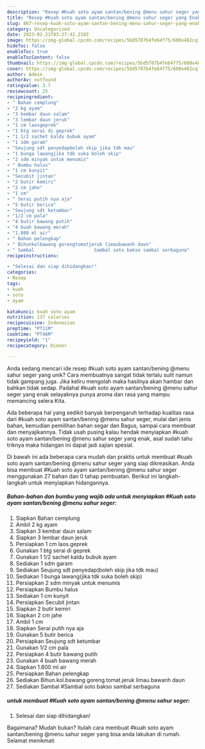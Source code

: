 ```yaml
---
description: "Resep #Kuah soto ayam santan/bening @menu sahur seger yang Enak"
title: "Resep #Kuah soto ayam santan/bening @menu sahur seger yang Enak"
slug: 867-resep-kuah-soto-ayam-santan-bening-menu-sahur-seger-yang-enak
category: Uncategorized
date: 2023-02-21T03:27:42.210Z
image: https://img-global.cpcdn.com/recipes/5bd5787b4fe64f75/680x482cq70/kuah-soto-ayam-santanbening-menu-sahur-seger-foto-resep-utama.jpg
hideToc: false
enableToc: true
enableTocContent: false
thumbnail: https://img-global.cpcdn.com/recipes/5bd5787b4fe64f75/680x482cq70/kuah-soto-ayam-santanbening-menu-sahur-seger-foto-resep-utama.jpg
cover: https://img-global.cpcdn.com/recipes/5bd5787b4fe64f75/680x482cq70/kuah-soto-ayam-santanbening-menu-sahur-seger-foto-resep-utama.jpg
author: Admin
authorAv: notfound
ratingvalue: 3.7
reviewcount: 25
recipeingredient:
- " Bahan cemplung"
- "2 kg ayam"
- "3 kembar daun salam"
- "3 lembar daun jeruk"
- "1 cm laosgeprek"
- "1 btg serai di geprek"
- "1 1/2 sachet kaldu bubuk ayam"
- "1 sdm garam"
- "Seujung sdt penyedapboleh skip jika tdk mau"
- "1 bunga lawangjika tdk suka boleh skip"
- "2 sdm minyak untuk menumis"
- " Bumbu halus"
- "1 cm kunyit"
- "Secubit jintan"
- "2 butir kemiri"
- "2 cm jahe"
- "1 cm"
- " Serai putih nya aja"
- "5 butir berica"
- "Seujung sdt ketumbar"
- "1/2 cm pala"
- "4 butir bawang putih"
- "4 buah bawang merah"
- "1.800 ml air"
- " Bahan pelengkap"
- " Bihunkolbawang gorengtomatjeruk limaubawanh daun"
- " Sambal                      Sambal soto bakso sambal serbaguna"
recipeinstructions:

- "Selesai dan siap dihidangkan!"
categories:
- Resep
tags:
- kuah
- soto
- ayam

katakunci: kuah soto ayam 
nutrition: 137 calories
recipecuisine: Indonesian
preptime: "PT11M"
cooktime: "PT46M"
recipeyield: "1"
recipecategory: Dinner

---
```





Anda sedang mencari ide resep #kuah soto ayam santan/bening @menu sahur seger yang unik? Cara membuatnya sangat tidak terlalu sulit namun tidak gampang juga. Jika keliru mengolah maka hasilnya akan hambar dan bahkan tidak sedap. Padahal #kuah soto ayam santan/bening @menu sahur seger yang enak selayaknya punya aroma dan rasa yang mampu memancing selera Kita.





Ada beberapa hal yang sedikit banyak berpengaruh terhadap kualitas rasa dari #kuah soto ayam santan/bening @menu sahur seger, mulai dari jenis bahan, kemudian pemilihan bahan segar dan Bagus, sampai cara membuat dan menyajikannya. Tidak usah pusing kalau hendak menyiapkan #kuah soto ayam santan/bening @menu sahur seger yang enak,      asal sudah tahu triknya maka hidangan ini dapat jadi sajian spesial.





















Di bawah ini ada beberapa cara mudah dan praktis untuk membuat #kuah soto ayam santan/bening @menu sahur seger yang siap dikreasikan. Anda bisa membuat #Kuah soto ayam santan/bening @menu sahur seger menggunakan 27 bahan dan 0 tahap pembuatan. Berikut ini langkah-langkah untuk menyiapkan hidangannya.

<!--inarticleads1-->

##### Bahan-bahan dan bumbu yang wajib ada untuk menyiapkan #Kuah soto ayam santan/bening @menu sahur seger:

1. Siapkan  Bahan cemplung
1. Ambil 2 kg ayam
1. Siapkan 3 kembar daun salam
1. Siapkan 3 lembar daun jeruk
1. Persiapkan 1 cm laos.geprek
1. Gunakan 1 btg serai di geprek
1. Gunakan 1 1/2 sachet kaldu bubuk ayam
1. Sediakan 1 sdm garam
1. Sediakan Seujung sdt penyedap(boleh skip jika tdk mau)
1. Sediakan 1 bunga lawang(jika tdk suka boleh skip)
1. Persiapkan 2 sdm minyak untuk menumis
1. Persiapkan  Bumbu halus
1. Sediakan 1 cm kunyit
1. Persiapkan Secubit jintan
1. Siapkan 2 butir kemiri
1. Siapkan 2 cm jahe
1. Ambil 1 cm
1. Siapkan  Serai putih nya aja
1. Gunakan 5 butir berica
1. Persiapkan Seujung sdt ketumbar
1. Gunakan 1/2 cm pala
1. Persiapkan 4 butir bawang putih
1. Gunakan 4 buah bawang merah
1. Siapkan 1.800 ml air
1. Persiapkan  Bahan pelengkap
1. Sediakan  Bihun.kol.bawang goreng.tomat.jeruk limau.bawanh daun
1. Sediakan  Sambal                      #Sambal soto bakso sambal serbaguna




<!--inarticleads2-->

#####  untuk membuat #Kuah soto ayam santan/bening @menu sahur seger:


1. Selesai dan siap dihidangkan!



Bagaimana? Mudah bukan? Itulah cara membuat #kuah soto ayam santan/bening @menu sahur seger yang bisa anda lakukan di rumah. Selamat menikmati
